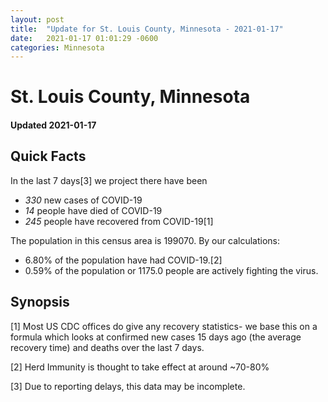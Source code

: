```yaml
---
layout: post
title:  "Update for St. Louis County, Minnesota - 2021-01-17"
date:   2021-01-17 01:01:29 -0600
categories: Minnesota
---
```


# St. Louis County, Minnesota
#### Updated 2021-01-17

## Quick Facts

In the last 7 days[3] we project there have been
- *330* new cases of COVID-19
- *14* people have died of COVID-19
- *245* people have recovered from COVID-19[1]

The population in this census area is 199070. By our calculations:
- 6.80% of the population have had COVID-19.[2]
- 0.59% of the population or 1175.0 people are actively fighting the virus.

## Synopsis




[1] Most US CDC offices do give any recovery statistics- we base this on a formula which looks at confirmed new cases
15 days ago (the average recovery time) and deaths over the last 7 days.

[2] Herd Immunity is thought to take effect at around ~70-80%

[3] Due to reporting delays, this data may be incomplete.
 
    